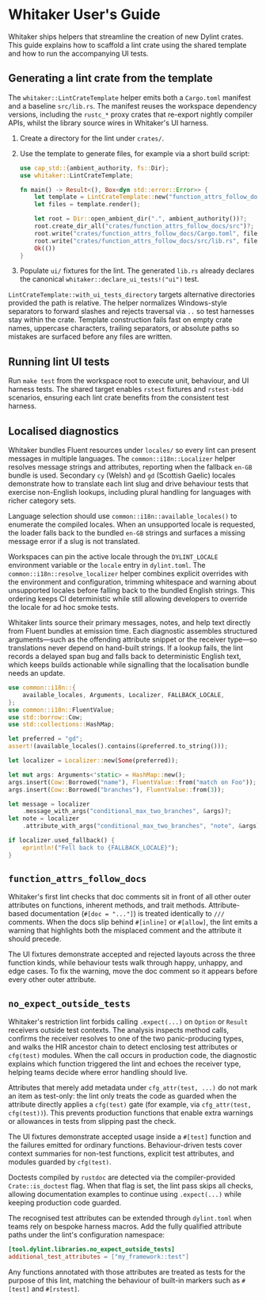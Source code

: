 # Whitaker User's Guide

Whitaker ships helpers that streamline the creation of new Dylint crates. This
guide explains how to scaffold a lint crate using the shared template and how
to run the accompanying UI tests.

## Generating a lint crate from the template

The `whitaker::LintCrateTemplate` helper emits both a `Cargo.toml` manifest and
a baseline `src/lib.rs`. The manifest reuses the workspace dependency versions,
including the `rustc_*` proxy crates that re-export nightly compiler APIs,
whilst the library source wires in Whitaker's UI harness.

1. Create a directory for the lint under `crates/`.
2. Use the template to generate files, for example via a short build script:

   ```rust
   use cap_std::{ambient_authority, fs::Dir};
   use whitaker::LintCrateTemplate;

   fn main() -> Result<(), Box<dyn std::error::Error>> {
       let template = LintCrateTemplate::new("function_attrs_follow_docs")?;
       let files = template.render();

       let root = Dir::open_ambient_dir(".", ambient_authority())?;
       root.create_dir_all("crates/function_attrs_follow_docs/src")?;
       root.write("crates/function_attrs_follow_docs/Cargo.toml", files.manifest())?;
       root.write("crates/function_attrs_follow_docs/src/lib.rs", files.lib_rs())?;
       Ok(())
   }
   ```

3. Populate `ui/` fixtures for the lint. The generated `lib.rs` already declares
   the canonical `whitaker::declare_ui_tests!("ui")` test.

`LintCrateTemplate::with_ui_tests_directory` targets alternative directories
provided the path is relative. The helper normalizes Windows-style separators
to forward slashes and rejects traversal via `..` so test harnesses stay within
the crate. Template construction fails fast on empty crate names, uppercase
characters, trailing separators, or absolute paths so mistakes are surfaced
before any files are written.

## Running lint UI tests

Run `make test` from the workspace root to execute unit, behaviour, and UI
harness tests. The shared target enables `rstest` fixtures and `rstest-bdd`
scenarios, ensuring each lint crate benefits from the consistent test harness.

## Localised diagnostics

Whitaker bundles Fluent resources under `locales/` so every lint can present
messages in multiple languages. The `common::i18n::Localizer` helper resolves
message strings and attributes, reporting when the fallback `en-GB` bundle is
used. Secondary `cy` (Welsh) and `gd` (Scottish Gaelic) locales demonstrate how
to translate each lint slug and drive behaviour tests that exercise non-English
lookups, including plural handling for languages with richer category sets.

Language selection should use `common::i18n::available_locales()` to enumerate
the compiled locales. When an unsupported locale is requested, the loader falls
back to the bundled `en-GB` strings and surfaces a missing message error if a
slug is not translated.

Workspaces can pin the active locale through the `DYLINT_LOCALE` environment
variable or the `locale` entry in `dylint.toml`. The
`common::i18n::resolve_localizer` helper combines explicit overrides with the
environment and configuration, trimming whitespace and warning about
unsupported locales before falling back to the bundled English strings. This
ordering keeps CI deterministic while still allowing developers to override the
locale for ad hoc smoke tests.

Whitaker lints source their primary messages, notes, and help text directly
from Fluent bundles at emission time. Each diagnostic assembles structured
arguments—such as the offending attribute snippet or the receiver type—so
translations never depend on hand-built strings. If a lookup fails, the lint
records a delayed span bug and falls back to deterministic English text, which
keeps builds actionable while signalling that the localisation bundle needs an
update.

```rust
use common::i18n::{
    available_locales, Arguments, Localizer, FALLBACK_LOCALE,
};
use common::i18n::FluentValue;
use std::borrow::Cow;
use std::collections::HashMap;

let preferred = "gd";
assert!(available_locales().contains(&preferred.to_string()));

let localizer = Localizer::new(Some(preferred));

let mut args: Arguments<'static> = HashMap::new();
args.insert(Cow::Borrowed("name"), FluentValue::from("match on Foo"));
args.insert(Cow::Borrowed("branches"), FluentValue::from(3));

let message = localizer
    .message_with_args("conditional_max_two_branches", &args)?;
let note = localizer
    .attribute_with_args("conditional_max_two_branches", "note", &args)?;

if localizer.used_fallback() {
    eprintln!("Fell back to {FALLBACK_LOCALE}");
}
```

## `function_attrs_follow_docs`

Whitaker's first lint checks that doc comments sit in front of all other outer
attributes on functions, inherent methods, and trait methods. Attribute-based
documentation (`#[doc = "..."]`) is treated identically to `///` comments. When
the docs slip behind `#[inline]` or `#[allow]`, the lint emits a warning that
highlights both the misplaced comment and the attribute it should precede.

The UI fixtures demonstrate accepted and rejected layouts across the three
function kinds, while behaviour tests walk through happy, unhappy, and edge
cases. To fix the warning, move the doc comment so it appears before every
other outer attribute.

## `no_expect_outside_tests`

Whitaker's restriction lint forbids calling `.expect(...)` on `Option` or
`Result` receivers outside test contexts. The analysis inspects method calls,
confirms the receiver resolves to one of the two panic-producing types, and
walks the HIR ancestor chain to detect enclosing test attributes or `cfg(test)`
modules. When the call occurs in production code, the diagnostic explains which
function triggered the lint and echoes the receiver type, helping teams decide
where error handling should live.

Attributes that merely add metadata under `cfg_attr(test, ...)` do not mark an
item as test-only: the lint only treats the code as guarded when the attribute
directly applies a `cfg(test)` gate (for example, via
`cfg_attr(test, cfg(test))`). This prevents production functions that enable
extra warnings or allowances in tests from slipping past the check.

The UI fixtures demonstrate accepted usage inside a `#[test]` function and the
failures emitted for ordinary functions. Behaviour-driven tests cover context
summaries for non-test functions, explicit test attributes, and modules guarded
by `cfg(test)`.

Doctests compiled by `rustdoc` are detected via the compiler-provided
`Crate::is_doctest` flag. When that flag is set, the lint pass skips all
checks, allowing documentation examples to continue using `.expect(...)` while
keeping production code guarded.

The recognised test attributes can be extended through `dylint.toml` when teams
rely on bespoke harness macros. Add the fully qualified attribute paths under
the lint's configuration namespace:

```toml
[tool.dylint.libraries.no_expect_outside_tests]
additional_test_attributes = ["my_framework::test"]
```

Any functions annotated with those attributes are treated as tests for the
purpose of this lint, matching the behaviour of built-in markers such as
`#[test]` and `#[rstest]`.
